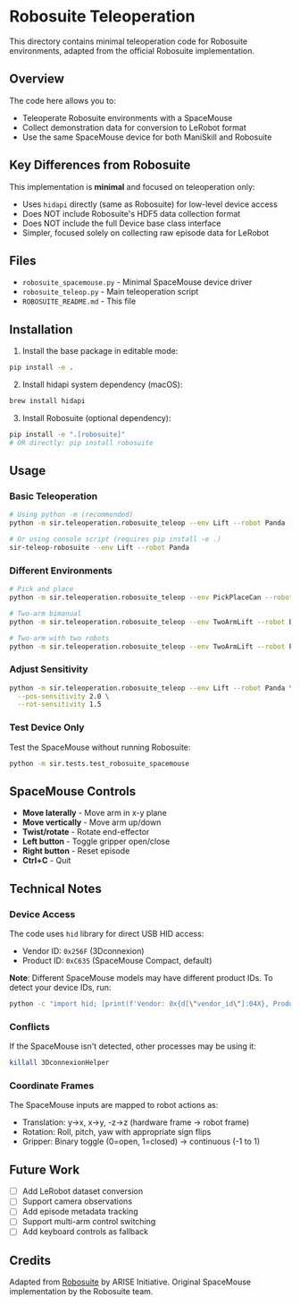 # Robosuite Teleoperation

This directory contains minimal teleoperation code for Robosuite environments, adapted from the official Robosuite implementation.

## Overview

The code here allows you to:
- Teleoperate Robosuite environments with a SpaceMouse
- Collect demonstration data for conversion to LeRobot format
- Use the same SpaceMouse device for both ManiSkill and Robosuite

## Key Differences from Robosuite

This implementation is **minimal** and focused on teleoperation only:

- Uses `hidapi` directly (same as Robosuite) for low-level device access
- Does NOT include Robosuite's HDF5 data collection format
- Does NOT include the full Device base class interface
- Simpler, focused solely on collecting raw episode data for LeRobot

## Files

- `robosuite_spacemouse.py` - Minimal SpaceMouse device driver
- `robosuite_teleop.py` - Main teleoperation script
- `ROBOSUITE_README.md` - This file

## Installation

1. Install the base package in editable mode:
```bash
pip install -e .
```

2. Install hidapi system dependency (macOS):
```bash
brew install hidapi
```

3. Install Robosuite (optional dependency):
```bash
pip install -e ".[robosuite]"
# OR directly: pip install robosuite
```

## Usage

### Basic Teleoperation

```bash
# Using python -m (recommended)
python -m sir.teleoperation.robosuite_teleop --env Lift --robot Panda

# Or using console script (requires pip install -e .)
sir-teleop-robosuite --env Lift --robot Panda
```

### Different Environments

```bash
# Pick and place
python -m sir.teleoperation.robosuite_teleop --env PickPlaceCan --robot Sawyer

# Two-arm bimanual
python -m sir.teleoperation.robosuite_teleop --env TwoArmLift --robot Baxter --config bimanual

# Two-arm with two robots
python -m sir.teleoperation.robosuite_teleop --env TwoArmLift --robot Panda --config parallel
```

### Adjust Sensitivity

```bash
python -m sir.teleoperation.robosuite_teleop --env Lift --robot Panda \
  --pos-sensitivity 2.0 \
  --rot-sensitivity 1.5
```

### Test Device Only

Test the SpaceMouse without running Robosuite:

```bash
python -m sir.tests.test_robosuite_spacemouse
```

## SpaceMouse Controls

- **Move laterally** - Move arm in x-y plane
- **Move vertically** - Move arm up/down
- **Twist/rotate** - Rotate end-effector
- **Left button** - Toggle gripper open/close
- **Right button** - Reset episode
- **Ctrl+C** - Quit

## Technical Notes

### Device Access

The code uses `hid` library for direct USB HID access:
- Vendor ID: `0x256F` (3Dconnexion)
- Product ID: `0xC635` (SpaceMouse Compact, default)

**Note**: Different SpaceMouse models may have different product IDs. To detect your device IDs, run:
```bash
python -c "import hid; [print(f'Vendor: 0x{d[\"vendor_id\"]:04X}, Product: 0x{d[\"product_id\"]:04X}, Name: {d[\"product_string\"]}') for d in hid.enumerate() if 'space' in d['product_string'].lower()]"
```

### Conflicts

If the SpaceMouse isn't detected, other processes may be using it:
```bash
killall 3DconnexionHelper
```

### Coordinate Frames

The SpaceMouse inputs are mapped to robot actions as:
- Translation: y→x, x→y, -z→z (hardware frame → robot frame)
- Rotation: Roll, pitch, yaw with appropriate sign flips
- Gripper: Binary toggle (0=open, 1=closed) → continuous (-1 to 1)

## Future Work

- [ ] Add LeRobot dataset conversion
- [ ] Support camera observations
- [ ] Add episode metadata tracking
- [ ] Support multi-arm control switching
- [ ] Add keyboard controls as fallback

## Credits

Adapted from [Robosuite](https://github.com/ARISE-Initiative/robosuite) by ARISE Initiative.
Original SpaceMouse implementation by the Robosuite team.
